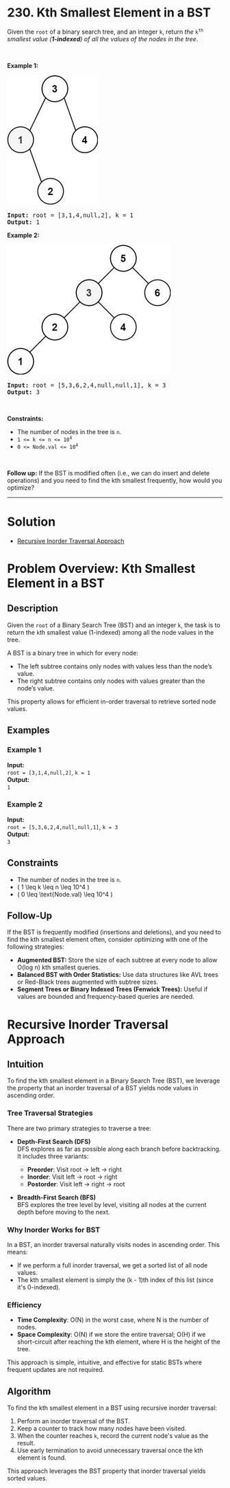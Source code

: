 # 230. Kth Smallest Element in a BST

<p>Given the <code>root</code> of a binary search tree, and an integer <code>k</code>, return <em>the</em> <code>k<sup>th</sup></code> <em>smallest value (<strong>1-indexed</strong>) of all the values of the nodes in the tree</em>.</p>

<p>&nbsp;</p>
<p><strong class="example">Example 1:</strong></p>
<img alt="" style="width: 212px; height: 301px;" src="img/230-1.jpg">
<pre><strong>Input:</strong> root = [3,1,4,null,2], k = 1
<strong>Output:</strong> 1
</pre>

<p><strong class="example">Example 2:</strong></p>
<img alt="" style="width: 382px; height: 302px;" src="img/230-2.jpg">
<pre><strong>Input:</strong> root = [5,3,6,2,4,null,null,1], k = 3
<strong>Output:</strong> 3
</pre>

<p>&nbsp;</p>
<p><strong>Constraints:</strong></p>

<ul>
  <li>The number of nodes in the tree is <code>n</code>.</li>
  <li><code>1 &lt;= k &lt;= n &lt;= 10<sup>4</sup></code></li>
  <li><code>0 &lt;= Node.val &lt;= 10<sup>4</sup></code></li>
</ul>

<p>&nbsp;</p>
<p><strong>Follow up:</strong> If the BST is modified often (i.e., we can do insert and delete operations) and you need to find the kth smallest frequently, how would you optimize?</p>

---

# Solution

- [Recursive Inorder Traversal Approach](#recursive-inorder-traversal-approach)

# Problem Overview: Kth Smallest Element in a BST

## Description

Given the `root` of a Binary Search Tree (BST) and an integer `k`, the task is to return the `k`th smallest value (1-indexed) among all the node values in the tree.

A BST is a binary tree in which for every node:
- The left subtree contains only nodes with values less than the node’s value.
- The right subtree contains only nodes with values greater than the node’s value.

This property allows for efficient in-order traversal to retrieve sorted node values.

## Examples

### Example 1

**Input:**  
`root = [3,1,4,null,2]`, `k = 1`  
**Output:**  
`1`  

### Example 2

**Input:**  
`root = [5,3,6,2,4,null,null,1]`, `k = 3`  
**Output:**  
`3`  

## Constraints

- The number of nodes in the tree is `n`.
- \( 1 \leq k \leq n \leq 10^4 \)
- \( 0 \leq \text{Node.val} \leq 10^4 \)

## Follow-Up

If the BST is frequently modified (insertions and deletions), and you need to find the kth smallest element often, consider optimizing with one of the following strategies:

- **Augmented BST:** Store the size of each subtree at every node to allow O(log n) kth smallest queries.
- **Balanced BST with Order Statistics:** Use data structures like AVL trees or Red-Black trees augmented with subtree sizes.
- **Segment Trees or Binary Indexed Trees (Fenwick Trees):** Useful if values are bounded and frequency-based queries are needed.

# Recursive Inorder Traversal Approach

## **Intuition**

To find the kth smallest element in a Binary Search Tree (BST), we leverage the property that an inorder traversal of a BST yields node values in ascending order.

### Tree Traversal Strategies

There are two primary strategies to traverse a tree:

- **Depth-First Search (DFS)**  
  DFS explores as far as possible along each branch before backtracking. It includes three variants:
  - **Preorder**: Visit root → left → right
  - **Inorder**: Visit left → root → right
  - **Postorder**: Visit left → right → root

- **Breadth-First Search (BFS)**  
  BFS explores the tree level by level, visiting all nodes at the current depth before moving to the next.

### Why Inorder Works for BST

In a BST, an inorder traversal naturally visits nodes in ascending order. This means:

- If we perform a full inorder traversal, we get a sorted list of all node values.
- The kth smallest element is simply the (k - 1)th index of this list (since it's 0-indexed).

### Efficiency

- **Time Complexity**: O(N) in the worst case, where N is the number of nodes.
- **Space Complexity**: O(N) if we store the entire traversal; O(H) if we short-circuit after reaching the kth element, where H is the height of the tree.

This approach is simple, intuitive, and effective for static BSTs where frequent updates are not required.

## **Algorithm**

To find the kth smallest element in a BST using recursive inorder traversal:

1. Perform an inorder traversal of the BST.
2. Keep a counter to track how many nodes have been visited.
3. When the counter reaches `k`, record the current node's value as the result.
4. Use early termination to avoid unnecessary traversal once the kth element is found.

This approach leverages the BST property that inorder traversal yields sorted values.
